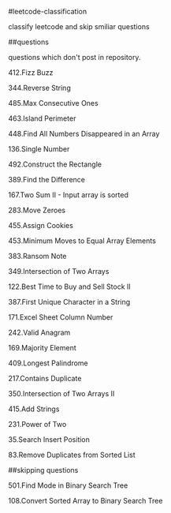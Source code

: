 #leetcode-classification

classify leetcode and skip smiliar questions

##questions

questions which don't post in repository.

412.Fizz Buzz

344.Reverse String

485.Max Consecutive Ones

463.Island Perimeter

448.Find All Numbers Disappeared in an Array

136.Single Number

492.Construct the Rectangle

389.Find the Difference

167.Two Sum II - Input array is sorted

283.Move Zeroes

455.Assign Cookies

453.Minimum Moves to Equal Array Elements

383.Ransom Note

349.Intersection of Two Arrays

122.Best Time to Buy and Sell Stock II

387.First Unique Character in a String

171.Excel Sheet Column Number

242.Valid Anagram

169.Majority Element

409.Longest Palindrome

217.Contains Duplicate

350.Intersection of Two Arrays II

415.Add Strings

231.Power of Two

35.Search Insert Position

83.Remove Duplicates from Sorted List



##skipping questions

501.Find Mode in Binary Search Tree

108.Convert Sorted Array to Binary Search Tree